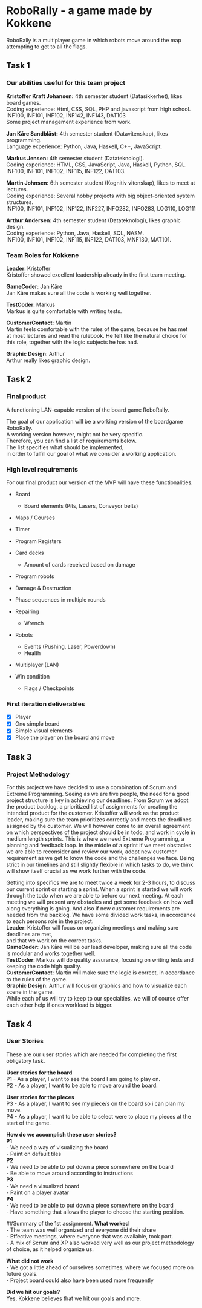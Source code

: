 # RoboRally - a game made by Kokkene
RoboRally is a multiplayer game in which robots move around the map attempting to get to all the flags. 

## Task 1
### Our abilities useful for this team project
**Kristoffer Kraft Johansen:** 4th semester student (Datasikkerhet), likes board games.\
Coding experience: Html, CSS, SQL, PHP and javascript from high school.\
INF100, INF101, INF102, INF142, INF143, DAT103\
Some project management experience from work.

**Jan Kåre Sandblåst:** 4th semester student (Datavitenskap), likes programming. \
Language experience: Python, Java, Haskell, C++, JavaScript. 

**Markus Jensen:** 4th semester student (Datateknologi).\
Coding experience: HTML, CSS, JavaScript, Java, Haskell, Python, SQL.\
INF100, INF101, INF102, INF115, INF122, DAT103.

**Martin Johnsen:** 6th semester student (Kognitiv vitenskap), likes to meet at lectures.\
Coding experience: Several hobby projects with big object-oriented system structures.\
INF100, INF101, INF102, INF122, INF227, INFO282, INFO283, LOG110, LOG111

**Arthur Andersen:** 4th semester student (Datateknologi), likes graphic design.\
Coding experience: Python, Java, Haskell, SQL, NASM.\
INF100, INF101, INF102, INF115, INF122, DAT103, MNF130, MAT101. 

### Team Roles for **Kokkene** 
**Leader**: Kristoffer\
Kristoffer showed excellent leadership already in the first team meeting.

**GameCoder**: Jan Kåre\
Jan Kåre makes sure all the code is working well together.

**TestCoder**: Markus\
Markus is quite comfortable with writing tests.

**CustomerContact**: Martin\
Martin feels comfortable with the rules of the game, because he has met\
at most lectures and read the rulebook. He felt like the natural choice for\
this role, together with the logic subjects he has had.

**Graphic Design**: Arthur\
Arthur really likes graphic design.

## Task 2
### Final product
A functioning LAN-capable version of the board game RoboRally. 

The goal of our application will be a working version of the boardgame RoboRally. \
A working version however, might not be very specific. \
Therefore, you can find a list of requirements below. \
The list specifies what should be implemented, \
in order to fulfill our goal of what we consider a working application.

### High level requirements
For our final product our version of the MVP will have these functionalities.

-   Board
     -   Board elements (Pits, Lasers, Conveyor belts)
   
-    Maps / Courses

-    Timer

-    Program Registers

-    Card decks
     -   Amount of cards received based on damage
  
-    Program robots

-    Damage & Destruction

-    Phase sequences in multiple rounds

-    Repairing
     -   Wrench
     
-    Robots
     -   Events (Pushing, Laser, Powerdown)
     -   Health
    
-    Multiplayer (LAN)

-    Win condition
     -   Flags / Checkpoints

### First iteration deliverables
-   [x] Player
-   [x] One simple board
-   [x] Simple visual elements
-   [x] Place the player on the board and move

## Task 3 
### Project Methodology 
For this project we have decided to use a combination of Scrum and Extreme Programming. Seeing as we are five people,
the need for a good project structure is key in achieving our deadlines. From Scrum we adopt the product backlog, a prioritized 
list of assignments for creating the intended product for the customer. Kristoffer will work as the product leader, making sure
the team prioritizes correctly and meets the deadlines assigned by the customer. We will however come to an overall agreement
on which perspectives of the project should be in todo, and work in cycle in medium length sprints.
This is where we need Extreme Programming, a planning and feedback loop. In the middle of a sprint if we meet obstacles
we are able to reconsider and review our work, adopt new customer requirement as we get to know the code and the challenges we 
face. Being strict in our timelines and still slightly flexible in which tasks to do, we think will show itself crucial as we work 
further with the code. 

Getting into specifics we are to meet twice a week for 2-3 hours, to discuss our current sprint or starting a sprint. When a sprint
is started we will work through the todo when we are able to before our next meeting. At each meeting we will present any obstacles
and get some feedback on how well along everything is going. And also if new customer requirements are needed from the backlog.
We have some divided work tasks, in accordance to each persons role in the project.\
**Leader**: Kristoffer will focus on organizing meetings and making sure deadlines are met,\
and that we work on the correct tasks.\
**GameCoder**: Jan Kåre will be our lead developer, making sure all the code is modular and works together well.\
**TestCoder**: Markus will do quality assurance, focusing on writing tests and keeping the code high quality.\
**CustomerContact**: Martin will make sure the logic is correct, in accordance to the rules of the game.\
**Graphic Design**: Arthur will focus on graphics and how to visualize each scene in the game.\
While each of us will try to keep to our specialties, we will of course offer each other help if ones workload is bigger.

## Task 4 
### User Stories
These are our user stories which are needed for completing the first obligatory task.

**User stories for the board**\
P1 - As a player, I want to see the board I am going to play on.\
P2 - As a player, I want to be able to move around the board.

**User stories for the pieces**\
P3 - As a player, I want to see my piece/s on the board so i can plan my move.\
P4 - As a player, I want to be able to select were to place my pieces at the start of the game.

**How do we accomplish these user stories?**\
**P1**\
    - We need a way of visualizing the board\
    - Paint on default tiles\
**P2**\
    - We need to be able to put down a piece somewhere on the board\
    - Be able to move around according to instructions\
**P3**\
    - We need a visualized board\
    - Paint on a player avatar\
**P4**\
    - We need to be able to put down a piece somewhere on the board\
    - Have something that allows the player to choose the starting position.

##Summary of the 1st assignment.
 **What worked**\
    - The team was well organized and everyone did their share\
    - Effective meetings, where everyone that was available, took part.\
    - A mix of Scrum and XP also worked very well as our project methodology of choice, as it helped organize us.

 **What did not work**\
    - We got a little ahead of ourselves sometimes, where we focused more on future goals.\
    - Project board could also have been used more frequently
    
 **Did we hit our goals?**\
    Yes, Kokkene believes that we hit our goals and more.
